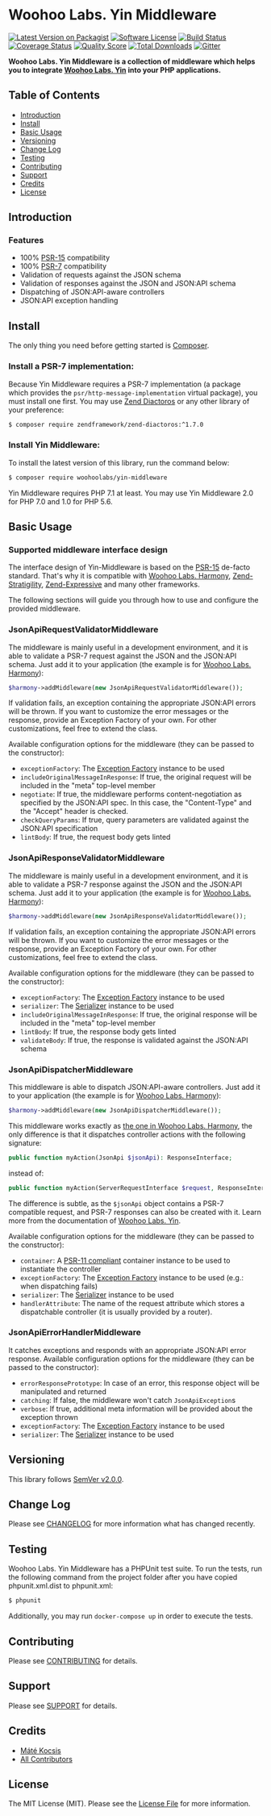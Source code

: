 # Woohoo Labs. Yin Middleware

[![Latest Version on Packagist][ico-version]][link-packagist]
[![Software License][ico-license]](LICENSE.md)
[![Build Status][ico-travis]][link-travis]
[![Coverage Status][ico-scrutinizer]][link-scrutinizer]
[![Quality Score][ico-code-quality]][link-code-quality]
[![Total Downloads][ico-downloads]][link-downloads]
[![Gitter][ico-gitter]][link-gitter]

**Woohoo Labs. Yin Middleware is a collection of middleware which helps you to integrate
[Woohoo Labs. Yin](https://github.com/woohoolabs/yin) into your PHP applications.**

## Table of Contents

* [Introduction](#introduction)
* [Install](#install)
* [Basic Usage](#basic-usage)
* [Versioning](#versioning)
* [Change Log](#change-log)
* [Testing](#testing)
* [Contributing](#contributing)
* [Support](#support)
* [Credits](#credits)
* [License](#license)

## Introduction

### Features

- 100% [PSR-15](https://github.com/php-fig/fig-standards/blob/master/accepted/PSR-15-request-handlers.md) compatibility
- 100% [PSR-7](https://github.com/php-fig/fig-standards/blob/master/accepted/PSR-7-http-message.md) compatibility
- Validation of requests against the JSON schema
- Validation of responses against the JSON and JSON:API schema
- Dispatching of JSON:API-aware controllers
- JSON:API exception handling

## Install

The only thing you need before getting started is [Composer](http://getcomposer.org).

### Install a PSR-7 implementation:

Because Yin Middleware requires a PSR-7 implementation (a package which provides the `psr/http-message-implementation` virtual
package), you must install one first. You may use [Zend Diactoros](https://github.com/zendframework/zend-diactoros) or
any other library of your preference:

```bash
$ composer require zendframework/zend-diactoros:^1.7.0
```

### Install Yin Middleware:

To install the latest version of this library, run the command below:

```bash
$ composer require woohoolabs/yin-middleware
```

Yin Middleware requires PHP 7.1 at least. You may use Yin Middleware 2.0 for PHP 7.0 and 1.0 for PHP 5.6.

## Basic Usage

### Supported middleware interface design

The interface design of Yin-Middleware is based on the [PSR-15](https://github.com/php-fig/fig-standards/blob/master/accepted/PSR-15-request-handlers.md) de-facto standard.
That's why it is compatible with [Woohoo Labs. Harmony](https://github.com/woohoolabs/harmony),
[Zend-Stratigility](https://github.com/zendframework/zend-stratigility/), [Zend-Expressive](https://github.com/zendframework/zend-expressive/)
and many other frameworks.

The following sections will guide you through how to use and configure the provided middleware.

### JsonApiRequestValidatorMiddleware

The middleware is mainly useful in a development environment, and it is able to validate a
PSR-7 request against the JSON and the JSON:API schema. Just add it to your
application (the example is for [Woohoo Labs. Harmony](https://github.com/woohoolabs/harmony)):

```php
$harmony->addMiddleware(new JsonApiRequestValidatorMiddleware());
```

If validation fails, an exception containing the appropriate JSON:API errors will be thrown. If you want to customize
the error messages or the response, provide an Exception Factory of your own. For other customizations, feel free to extend the class.

Available configuration options for the middleware (they can be passed to the constructor):

- `exceptionFactory`: The [Exception Factory](https://github.com/woohoolabs/yin/#exceptions) instance to be used
- `includeOriginalMessageInResponse`: If true, the original request will be included in the "meta"
top-level member
- `negotiate`: If true, the middleware performs content-negotiation as specified by the JSON:API
spec. In this case, the "Content-Type" and the "Accept" header is checked.
- `checkQueryParams`: If true, query parameters are validated against the JSON:API specification
- `lintBody`: If true, the request body gets linted

### JsonApiResponseValidatorMiddleware

The middleware is mainly useful in a development environment, and it is able to validate a PSR-7 response against the
JSON and the JSON:API schema. Just add it to your application (the example is for [Woohoo Labs. Harmony](https://github.com/woohoolabs/harmony)):

```php
$harmony->addMiddleware(new JsonApiResponseValidatorMiddleware());
```

If validation fails, an exception containing the appropriate JSON:API errors will be thrown. If you want to customize
the error messages or the response, provide an Exception Factory of your own. For other customizations, feel free to extend the class.

Available configuration options for the middleware (they can be passed to the constructor):

- `exceptionFactory`: The [Exception Factory](https://github.com/woohoolabs/yin/#exceptions) instance to be used
- `serializer`: The [Serializer](https://github.com/woohoolabs/yin/#custom-serialization) instance to be used
- `includeOriginalMessageInResponse`: If true, the original response will be included in the "meta" top-level member
- `lintBody`: If true, the response body gets linted
- `validateBody`: If true, the response is validated against the JSON:API schema

### JsonApiDispatcherMiddleware

This middleware is able to dispatch JSON:API-aware controllers. Just add it to your application (the example is for
[Woohoo Labs. Harmony](https://github.com/woohoolabs/harmony)):

```php
$harmony->addMiddleware(new JsonApiDispatcherMiddleware());
```

This middleware works exactly as [the one in Woohoo Labs. Harmony](https://github.com/woohoolabs/harmony#using-your-favourite-di-container-with-harmony),
the only difference is that it dispatches controller actions with the following signature:

```php
public function myAction(JsonApi $jsonApi): ResponseInterface;
```

instead of:

```php
public function myAction(ServerRequestInterface $request, ResponseInterface $response): ResponseInterface;
```

The difference is subtle, as the `$jsonApi` object contains a PSR-7 compatible request, and PSR-7 responses can also be
created with it. Learn more from the documentation of [Woohoo Labs. Yin](https://github.com/woohoolabs/yin#jsonapi-class).

Available configuration options for the middleware (they can be passed to the constructor):

- `container`: A [PSR-11 compliant](http://www.php-fig.org/psr/psr-11/) container instance to be used to instantiate
the controller
- `exceptionFactory`: The [Exception Factory](https://github.com/woohoolabs/yin/#exceptions) instance to be
used (e.g.: when dispatching fails)
- `serializer`: The [Serializer](https://github.com/woohoolabs/yin/#custom-serialization) instance to be used
- `handlerAttribute`: The name of the request attribute which stores a dispatchable controller (it is usually
provided by a router).

### JsonApiErrorHandlerMiddleware

It catches exceptions and responds with an appropriate JSON:API error response. Available configuration options for the
middleware (they can be passed to the constructor):

- `errorResponsePrototype`: In case of an error, this response object will be manipulated and returned
- `catching`: If false, the middleware won't catch `JsonApiException`s
- `verbose`: If true, additional meta information will be provided about the exception thrown
- `exceptionFactory`: The [Exception Factory](https://github.com/woohoolabs/yin/#exceptions) instance to be used
- `serializer`: The [Serializer](https://github.com/woohoolabs/yin/#custom-serialization) instance to be used

## Versioning

This library follows [SemVer v2.0.0](http://semver.org/).

## Change Log

Please see [CHANGELOG](CHANGELOG.md) for more information what has changed recently.

## Testing

Woohoo Labs. Yin Middleware has a PHPUnit test suite. To run the tests, run the following command from the project folder
after you have copied phpunit.xml.dist to phpunit.xml:

``` bash
$ phpunit
```

Additionally, you may run `docker-compose up` in order to execute the tests.

## Contributing

Please see [CONTRIBUTING](CONTRIBUTING.md) for details.

## Support

Please see [SUPPORT](SUPPORT.md) for details.

## Credits

- [Máté Kocsis][link-author]
- [All Contributors][link-contributors]

## License

The MIT License (MIT). Please see the [License File](LICENSE.md) for more information.

[ico-version]: https://img.shields.io/packagist/v/woohoolabs/yin-middleware.svg
[ico-license]: https://img.shields.io/badge/license-MIT-brightgreen.svg
[ico-travis]: https://img.shields.io/travis/woohoolabs/yin-middleware/master.svg
[ico-scrutinizer]: https://img.shields.io/scrutinizer/coverage/g/woohoolabs/yin-middleware.svg
[ico-code-quality]: https://img.shields.io/scrutinizer/g/woohoolabs/yin-middleware.svg
[ico-downloads]: https://img.shields.io/packagist/dt/woohoolabs/yin-middleware.svg
[ico-gitter]: https://badges.gitter.im/woohoolabs/yin-middleware.svg

[link-packagist]: https://packagist.org/packages/woohoolabs/yin-middleware
[link-travis]: https://travis-ci.org/woohoolabs/yin-middleware
[link-scrutinizer]: https://scrutinizer-ci.com/g/woohoolabs/yin-middleware/code-structure
[link-code-quality]: https://scrutinizer-ci.com/g/woohoolabs/yin-middleware
[link-downloads]: https://packagist.org/packages/woohoolabs/yin-middleware
[link-author]: https://github.com/kocsismate
[link-contributors]: ../../contributors
[link-gitter]: https://gitter.im/woohoolabs/yin-middleware?utm_source=badge&utm_medium=badge&utm_campaign=pr-badge
